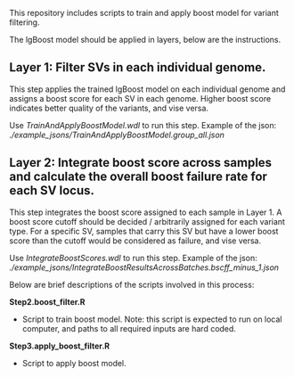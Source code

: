 This repository includes scripts to train and apply boost model for variant filtering.

The lgBoost model should be applied in layers, below are the instructions.

## Layer 1: Filter SVs in each individual genome.
This step applies the trained lgBoost model on each individual genome and assigns a boost score for each SV in each genome. Higher boost score indicates better quality of the variants, and vise versa.

Use *TrainAndApplyBoostModel.wdl* to run this step. Example of the json: *./example_jsons/TrainAndApplyBoostModel.group_all.json*

## Layer 2: Integrate boost score across samples and calculate the overall boost failure rate for each SV locus.
This step integrates the boost score assigned to each sample in Layer 1. A boost score cutoff should be decided / arbitrarily assigned for each variant type. For a specific SV, samples that carry this SV but have a lower boost score than the cutoff would be considered as failure, and vise versa.

Use *IntegrateBoostScores.wdl* to run this step. Example of the json: *./example_jsons/IntegrateBoostResultsAcrossBatches.bscff_minus_1.json*


Below are brief descriptions of the scripts involved in this process:

**Step2.boost_filter.R**
 - Script to train boost model. Note: this script is expected to run on local computer, and paths to all required inputs are hard coded.

**Step3.apply_boost_filter.R**
 - Script to apply boost model.

